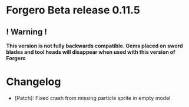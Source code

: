 # Forgero Beta release 0.11.5

## ! Warning !

**This version is not fully backwards compatible. Gems placed on sword blades and tool heads will disappear when used
with this version of Forgero**

# Changelog

* [Patch]: Fixed crash from missing particle sprite in empty model
